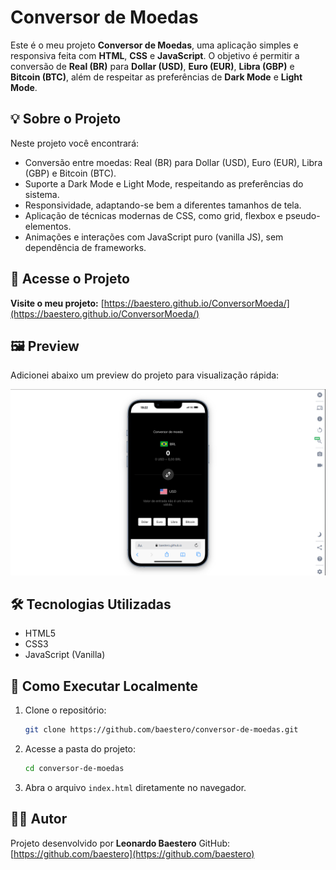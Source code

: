 # Conversor de Moedas

Este é o meu projeto **Conversor de Moedas**, uma aplicação simples e responsiva feita com **HTML**, **CSS** e **JavaScript**. O objetivo é permitir a conversão de **Real (BR)** para **Dollar (USD)**, **Euro (EUR)**, **Libra (GBP)** e **Bitcoin (BTC)**, além de respeitar as preferências de **Dark Mode** e **Light Mode**.

## 💡 Sobre o Projeto

Neste projeto você encontrará:

- Conversão entre moedas: Real (BR) para Dollar (USD), Euro (EUR), Libra (GBP) e Bitcoin (BTC).
- Suporte a Dark Mode e Light Mode, respeitando as preferências do sistema.
- Responsividade, adaptando-se bem a diferentes tamanhos de tela.
- Aplicação de técnicas modernas de CSS, como grid, flexbox e pseudo-elementos.
- Animações e interações com JavaScript puro (vanilla JS), sem dependência de frameworks.

## 🔗 Acesse o Projeto

**Visite o meu projeto:**
[https://baestero.github.io/ConversorMoeda/](https://baestero.github.io/ConversorMoeda/)

## 🖼 Preview

Adicionei abaixo um preview do projeto para visualização rápida:

![Preview do Projeto](https://github.com/baestero/ConversorMoeda/blob/main/image.png)

## 🛠 Tecnologias Utilizadas

- HTML5
- CSS3
- JavaScript (Vanilla)

## 🧪 Como Executar Localmente

1. Clone o repositório:

   ```bash
   git clone https://github.com/baestero/conversor-de-moedas.git
   ```

2. Acesse a pasta do projeto:

   ```bash
   cd conversor-de-moedas
   ```

3. Abra o arquivo `index.html` diretamente no navegador.

## 👨‍💻 Autor

Projeto desenvolvido por **Leonardo Baestero**
GitHub: [https://github.com/baestero](https://github.com/baestero)

